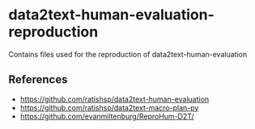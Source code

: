 # data2text-human-evaluation-reproduction

Contains files used for the reproduction of  data2text-human-evaluation



## References 

- https://github.com/ratishsp/data2text-human-evaluation
- https://github.com/ratishsp/data2text-macro-plan-py
- https://github.com/evanmiltenburg/ReproHum-D2T/